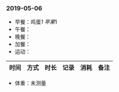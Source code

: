 ### 2019-05-06

* 早餐：鸡蛋*1 苹果*1
* 午餐：
* 晚餐：
* 加餐：
* 运动：

时间 | 方式 | 时长 | 记录 | 消耗 | 备注 
-|-|-|-|-|-

* 体重：未测量